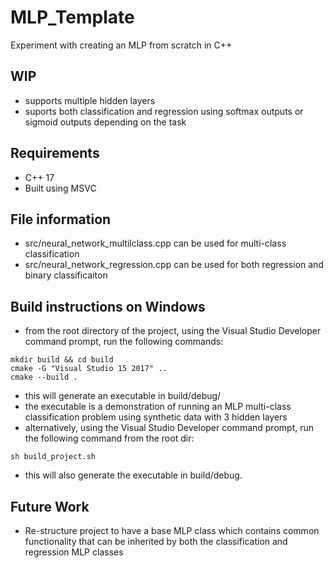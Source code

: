 # MLP_Template
Experiment with creating an MLP from scratch in C++
## WIP
- supports multiple hidden layers
- suports both classification and regression using softmax outputs or sigmoid outputs depending on the task
## Requirements
- C++ 17
- Built using MSVC
## File information
- src/neural_network_multilclass.cpp can be used for multi-class classification
- src/neural_network_regression.cpp can be used for both regression and binary classificaiton
## Build instructions on Windows
- from the root directory of the project, using the Visual Studio Developer command prompt, run the following commands:
```
mkdir build && cd build
cmake -G "Visual Studio 15 2017" ..
cmake --build .
```
- this will generate an executable in build/debug/
- the executable is a demonstration of running an MLP multi-class classification problem using synthetic data with 3 hidden layers
- alternatively, using the Visual Studio Developer command prompt, run the following command from the root dir:
```
sh build_project.sh
```
- this will also generate the executable in build/debug.
## Future Work
- Re-structure project to have a base MLP class which contains common functionality that can be inherited by both the classification and regression MLP classes
